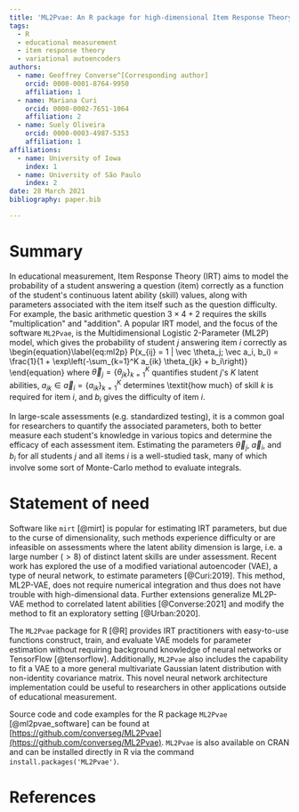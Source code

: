 ```yaml
---
title: 'ML2Pvae: An R package for high-dimensional Item Response Theory parameter estimation'
tags:
  - R
  - educational measurement
  - item response theory
  - variational autoencoders
authors:
  - name: Geoffrey Converse^[Corresponding author]
    orcid: 0000-0001-8764-9950
    affiliation: 1
  - name: Mariana Curi
    orcid: 0000-0002-7651-1064
    affiliation: 2
  - name: Suely Oliveira
    orcid: 0000-0003-4987-5353
    affiliation: 1
affiliations:
  - name: University of Iowa
    index: 1
  - name: University of São Paulo
    index: 2
date: 28 March 2021
bibliography: paper.bib

---
```


# Summary

In educational measurement, Item Response Theory (IRT) aims to model the probability of a student answering a question (item) correctly as a function of the student's continuous latent ability (skill) values, along with parameters associated with the item itself such as the question difficulty. For example, the basic arithmetic question $3 \times 4 + 2$ requires the skills "multiplication" and "addition". A popular IRT model, and the focus of the software `ML2Pvae`, is the Multidimensional Logistic 2-Parameter (ML2P) model, which gives the probability of student $j$ answering item $i$ correctly as
\begin{equation}\label{eq:ml2p}
P(x_{ij} = 1 | \vec \theta_j; \vec a_i, b_i) = \frac{1}{1 + \exp\left(-\sum_{k=1}^K a_{ik} \theta_{jk} + b_i\right)}
\end{equation}
where $\vec \theta_j =\{\theta_{jk}\}_{k=1}^K$ quantifies student $j$'s $K$ latent abilities, $a_{ik} \in \vec a_i=\{a_{ik}\}_{k=1}^K$ determines \textit{how much} of skill $k$ is required for item $i$, and $b_i$ gives the difficulty of item $i$.

In large-scale assessments (e.g. standardized testing), it is a common goal for researchers to quantify the associated parameters, both to better measure each student's knowledge in various topics and determine the efficacy of each assessment item. Estimating the parameters $\vec \theta_j$, $\vec a_i$, and $b_i$ for all students $j$ and all items $i$ is a well-studied task, many of which involve some sort of Monte-Carlo method to evaluate integrals.

# Statement of need

Software like `mirt` [@mirt] is popular for estimating IRT parameters, but due to the curse of dimensionality, such methods experience difficulty or are infeasible on assessments where the latent ability dimension is large, i.e. a large number ($>8$) of distinct latent skills are under assessment. Recent work has explored the use of a modified variational autoencoder (VAE), a type of neural network, to estimate parameters [@Curi:2019]. This method, ML2P-VAE, does not require numerical integration and thus does not have trouble with high-dimensional data. Further extensions generalize ML2P-VAE method to correlated latent abilities [@Converse:2021] and modify the method to fit an exploratory setting [@Urban:2020].

The `ML2Pvae` package for R [@R] provides IRT practitioners with easy-to-use functions construct, train, and evaluate VAE models for parameter estimation without requiring background knowledge of neural networks or TensorFlow [@tensorflow]. Additionally, `ML2Pvae` also includes the capability to fit a VAE to a more general multivariate Gaussian latent distribution with non-identity covariance matrix. This novel neural network architecture implementation could be useful to researchers in other applications outside of educational measurement.

Source code and code examples for the R package `ML2Pvae` [@ml2pvae_software] can be found at [https://github.com/converseg/ML2Pvae](https://github.com/converseg/ML2Pvae). `ML2Pvae` is also available on CRAN and can be installed directly in R via the command `install.packages('ML2Pvae')`.



# References

